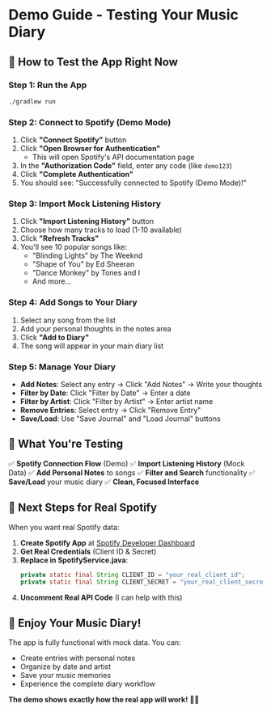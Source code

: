 # Demo Guide - Testing Your Music Diary

## 🎵 How to Test the App Right Now

### Step 1: Run the App
```bash
./gradlew run
```

### Step 2: Connect to Spotify (Demo Mode)
1. Click **"Connect Spotify"** button
2. Click **"Open Browser for Authentication"** 
   - This will open Spotify's API documentation page
3. In the **"Authorization Code"** field, enter any code (like `demo123`)
4. Click **"Complete Authentication"**
5. You should see: "Successfully connected to Spotify (Demo Mode)!"

### Step 3: Import Mock Listening History
1. Click **"Import Listening History"** button
2. Choose how many tracks to load (1-10 available)
3. Click **"Refresh Tracks"**
4. You'll see 10 popular songs like:
   - "Blinding Lights" by The Weeknd
   - "Shape of You" by Ed Sheeran
   - "Dance Monkey" by Tones and I
   - And more...

### Step 4: Add Songs to Your Diary
1. Select any song from the list
2. Add your personal thoughts in the notes area
3. Click **"Add to Diary"**
4. The song will appear in your main diary list

### Step 5: Manage Your Diary
- **Add Notes**: Select any entry → Click "Add Notes" → Write your thoughts
- **Filter by Date**: Click "Filter by Date" → Enter a date
- **Filter by Artist**: Click "Filter by Artist" → Enter artist name
- **Remove Entries**: Select entry → Click "Remove Entry"
- **Save/Load**: Use "Save Journal" and "Load Journal" buttons

## 🎯 What You're Testing

✅ **Spotify Connection Flow** (Demo)
✅ **Import Listening History** (Mock Data)
✅ **Add Personal Notes** to songs
✅ **Filter and Search** functionality
✅ **Save/Load** your music diary
✅ **Clean, Focused Interface**

## 🔄 Next Steps for Real Spotify

When you want real Spotify data:

1. **Create Spotify App** at [Spotify Developer Dashboard](https://developer.spotify.com/dashboard)
2. **Get Real Credentials** (Client ID & Secret)
3. **Replace in SpotifyService.java**:
   ```java
   private static final String CLIENT_ID = "your_real_client_id";
   private static final String CLIENT_SECRET = "your_real_client_secret";
   ```
4. **Uncomment Real API Code** (I can help with this)

## 🎉 Enjoy Your Music Diary!

The app is fully functional with mock data. You can:
- Create entries with personal notes
- Organize by date and artist
- Save your music memories
- Experience the complete diary workflow

**The demo shows exactly how the real app will work!** 🎵✨ 